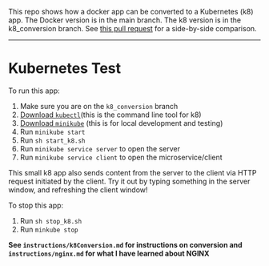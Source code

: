 This repo shows how a docker app can be converted to a Kubernetes (k8) app. The Docker version is in the main branch. The k8 version is in the k8_conversion branch. See [this pull request](https://github.com/UMass-Rescue/docker_k8_test/pull/1/files) for a side-by-side comparison.

--------
# Kubernetes Test
To run this app:
1. Make sure you are on the `k8_conversion` branch
2. [Download `kubectl`](https://v1-18.docs.kubernetes.io/docs/tasks/tools/install-kubectl/)(this is the command line tool for k8)
3. [Download `minikube`](https://v1-18.docs.kubernetes.io/docs/tasks/tools/install-minikube/) (this is for local development and testing)
4. Run `minikube start` 
5. Run  `sh start_k8.sh`
6. Run `minikube service server` to open the server
7. Run `minikube service client` to open the microservice/client

This small k8 app also sends content from the server to the client via HTTP request initiated by the client. Try it out by typing something in the server window, and refreshing the client window! 

To stop this app:
1. Run `sh stop_k8.sh`
2. Run `minkube stop`

**See `instructions/k8Conversion.md` for instructions on conversion and `instructions/nginx.md` for what I have learned about NGINX** 
